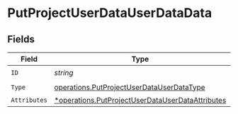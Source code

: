 # PutProjectUserDataUserDataData


## Fields

| Field                                                                                                               | Type                                                                                                                | Required                                                                                                            | Description                                                                                                         |
| ------------------------------------------------------------------------------------------------------------------- | ------------------------------------------------------------------------------------------------------------------- | ------------------------------------------------------------------------------------------------------------------- | ------------------------------------------------------------------------------------------------------------------- |
| `ID`                                                                                                                | *string*                                                                                                            | :heavy_check_mark:                                                                                                  | N/A                                                                                                                 |
| `Type`                                                                                                              | [operations.PutProjectUserDataUserDataType](../../models/operations/putprojectuserdatauserdatatype.md)              | :heavy_check_mark:                                                                                                  | N/A                                                                                                                 |
| `Attributes`                                                                                                        | [*operations.PutProjectUserDataUserDataAttributes](../../models/operations/putprojectuserdatauserdataattributes.md) | :heavy_minus_sign:                                                                                                  | N/A                                                                                                                 |